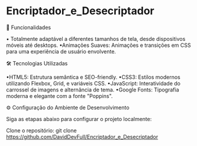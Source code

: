 # Encriptador_e_Desecriptador

🚀 Funcionalidades

• Totalmente adaptável a diferentes tamanhos de tela, desde dispositivos móveis até desktops.
•Animações Suaves: Animações e transições em CSS para uma experiência de usuário envolvente.

🛠️ Tecnologias Utilizadas

•HTML5: Estrutura semântica e SEO-friendly.
•CSS3: Estilos modernos utilizando Flexbox, Grid, e variáveis CSS.
•JavaScript: Interatividade do carrossel de imagens e alternância de tema.
•Google Fonts: Tipografia moderna e elegante com a fonte "Poppins".

⚙️ Configuração do Ambiente de Desenvolvimento

Siga as etapas abaixo para configurar o projeto localmente:

Clone o repositório:
git clone https://github.com/DavidDevFull/Encriptador_e_Desecriptador

